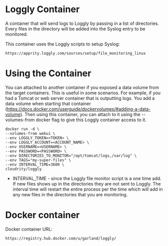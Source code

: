 Loggly Container
=================

A container that will send logs to Loggly by passing in a list of directories.  Every files in the
directory will be added into the Syslog entry to be monitored.

This container uses the Loggly scripts to setup Syslog:

    https://apprity.loggly.com/sources/setup/file_monitoring_linux

Using the Container
=======================

You can attached to another container if you exposed a data volume from the target containers.  This is
useful in some scenarios.  For example, if you had a Tomcat or web server container that is outputting
logs.  You add a data volume when starting that container (https://docs.docker.com/userguide/dockervolumes/#adding-a-data-volume).
Then using this container, you can attach to it using the --volumes-from docker flag to give this Loggly
container access to it.

    docker run -d \
    --volumes-from webui \
    --env LOGGLY_TOKEN=<TOKEN> \
    --env LOGGLY_ACCOUNT=<ACCOUNT_NAME> \
    --env USERNAME=<USERNAME> \
    --env PASSWORD=<PASSWORD> \
    --env DIRECTORIES_TO_MONITOR="/opt/tomcat/logs,/var/log" \
    --env TAGS="my-super-files" \
    --env INTERVAL_TIME=3600 \
    cloudrity/loggly

* INTERVAL_TIME - since the Loggly file monitor script is a one time add.  If new files shows up in the directories they are not sent to Loggly.  The interval time will restart the entire process per the time which will add in any new files in the directories that you are monitoring.

Docker container
====================

Docker container URL:

    https://registry.hub.docker.com/u/garland/loggly/

